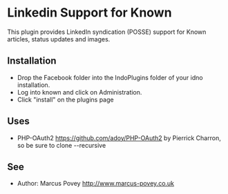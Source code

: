 Linkedin Support for Known
==========================

This plugin provides LinkedIn syndication (POSSE) support for Known articles, status updates and images.

Installation
------------

* Drop the Facebook folder into the IndoPlugins folder of your idno installation.
* Log into known and click on Administration.
* Click "install" on the plugins page

Uses
----

* PHP-OAuth2 <https://github.com/adoy/PHP-OAuth2> by Pierrick Charron, so be sure to clone --recursive

See
---
 * Author: Marcus Povey <http://www.marcus-povey.co.uk> 

